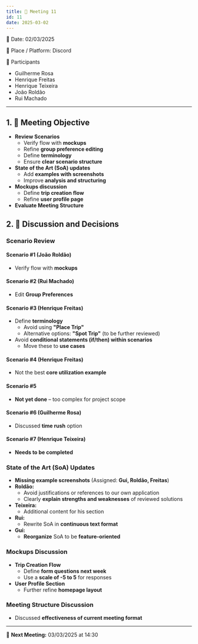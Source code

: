 ```yaml
---
title: 📝 Meeting 11
id: 11
date: 2025-03-02
---
```


📅 Date: 02/03/2025  

📍 Place / Platform: Discord  

👥 Participants  

- Guilherme Rosa  
- Henrique Freitas  
- Henrique Teixeira  
- João Roldão  
- Rui Machado  

---

## 1. 🎯 Meeting Objective  

- **Review Scenarios**  
  - Verify flow with **mockups**  
  - Refine **group preference editing**  
  - Define **terminology**  
  - Ensure **clear scenario structure**  
- **State of the Art (SoA) updates**  
  - Add **examples with screenshots**  
  - Improve **analysis and structuring**  
- **Mockups discussion**  
  - Define **trip creation flow**  
  - Refine **user profile page**  
- **Evaluate Meeting Structure**  

## 2. 💬 Discussion and Decisions  

### **Scenario Review**  

#### **Scenario #1 (João Roldão)**  
- Verify flow with **mockups**  

#### **Scenario #2 (Rui Machado)**  
- Edit **Group Preferences**  

#### **Scenario #3 (Henrique Freitas)**  
- Define **terminology**  
  - Avoid using **"Place Trip"**  
  - Alternative options: **"Spot Trip"** (to be further reviewed)  
- Avoid **conditional statements (if/then) within scenarios**  
  - Move these to **use cases**  

#### **Scenario #4 (Henrique Freitas)**  
- Not the best **core utilization example**  

#### **Scenario #5**  
- **Not yet done** – too complex for project scope  

#### **Scenario #6 (Guilherme Rosa)**  
- Discussed **time rush** option  

#### **Scenario #7 (Henrique Teixeira)**  
- **Needs to be completed**  

### **State of the Art (SoA) Updates**  

- **Missing example screenshots** (Assigned: **Gui, Roldão, Freitas**)  
- **Roldão:**  
  - Avoid justifications or references to our own application  
  - Clearly **explain strengths and weaknesses** of reviewed solutions  
- **Teixeira:**  
  - Additional content for his section  
- **Rui:**  
  - Rewrite SoA in **continuous text format**  
- **Gui:**  
  - **Reorganize** SoA to be **feature-oriented**  

### **Mockups Discussion**  

- **Trip Creation Flow**  
  - Define **form questions next week**  
  - Use a **scale of -5 to 5** for responses  
- **User Profile Section**  
  - Further refine **homepage layout**  

### **Meeting Structure Discussion**  
- Discussed **effectiveness of current meeting format**  

---

📅 **Next Meeting:** 03/03/2025 at 14:30  